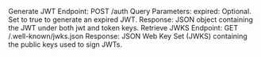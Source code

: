 Generate JWT
Endpoint: POST /auth
Query Parameters:
expired: Optional. Set to true to generate an expired JWT.
Response: JSON object containing the JWT under both jwt and token keys.
Retrieve JWKS
Endpoint: GET /.well-known/jwks.json
Response: JSON Web Key Set (JWKS) containing the public keys used to sign JWTs.
